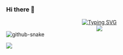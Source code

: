 ### Hi there 👋

<!--
**2exd/2exd** is a ✨ _special_ ✨ repository because its `README.md` (this file) appears on your GitHub profile.

Here are some ideas to get you started:

- 🔭 I’m currently working on ...
- 🌱 I’m currently learning ...
- 👯 I’m looking to collaborate on ...
- 🤔 I’m looking for help with ...
- 💬 Ask me about ...
- 📫 How to reach me: ...
- 😄 Pronouns: ...
- ⚡ Fun fact: ...
-->
  <div align="center">
    <a href="https://github.com/2exd/">
      <img src="https://readme-typing-svg.demolab.com?font=Fira+Code&pause=1000&width=435&lines=fmt.Println(%22Hello%2C%20World%22);2exd祝您今天愉快!&center=true&size=27" alt="Typing SVG" />
    </a>
  </div>
<div align="center"> <img src="https://github-readme-streak-stats.herokuapp.com?user=2exd&theme=tokyonight-duo&type=png" /> </div>

<picture>
  <source media="(prefers-color-scheme: dark)" srcset="https://github.com/2exd/2exd/blob/output/github-contribution-grid-snake.svg%20dist/github-contribution-grid-snake-dark.svg">
  <source media="(prefers-color-scheme: light)" srcset="/output/github-snake.svg">
  <img alt="github-snake" src="https://github.com/2exd/2exd/blob/output/github-contribution-grid-snake.svg%20dist/github-contribution-grid-snake-dark.svg">
</picture>

![](https://github.com/2exd/2exd/blob/output/github-contribution-grid-snake.svg%20dist/github-contribution-grid-snake-dark.svg)
